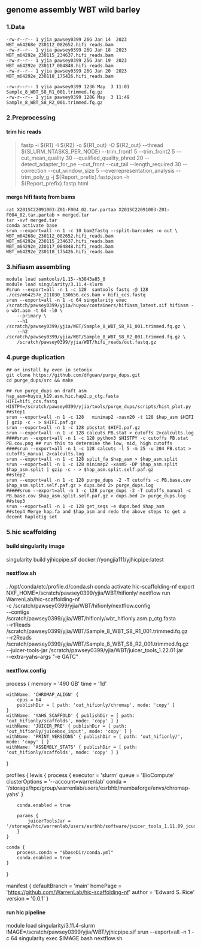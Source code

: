 ## genome assembly WBT wild barley
### 1.Data
```
-rw-r--r-- 1 yjia pawsey0399 26G Jan 14  2023 WBT_m64268e_230112_082652.hifi_reads.bam
-rw-r--r-- 1 yjia pawsey0399 26G Jan 18  2023 WBT_m64292e_230115_234637.hifi_reads.bam
-rw-r--r-- 1 yjia pawsey0399 25G Jan 19  2023 WBT_m64292e_230117_084848.hifi_reads.bam
-rw-r--r-- 1 yjia pawsey0399 26G Jan 20  2023 WBT_m64292e_230118_175426.hifi_reads.bam

-rw-r--r-- 1 yjia pawsey0399 123G May  3 11:01 Sample_8_WBT_S8_R1_001.trimmed.fq.gz
-rw-r--r-- 1 yjia pawsey0399 128G May  3 11:49 Sample_8_WBT_S8_R2_001.trimmed.fq.gz
```
### 2.Preprocessing
#### trim hic reads
>fastp -i ${R1} -I ${R2} -o ${R1_out} -O ${R2_out} --thread ${SLURM_NTASKS_PER_NODE} --trim_front1 5 --trim_front2 5 --cut_mean_quality 30 --qualified_quality_phred 20 --detect_adapter_for_pe --cut_front --cut_tail --length_required 30 --correction --cut_window_size 5 --overrepresentation_analysis --trim_poly_g -j ${Report_prefix}.fastp.json -h ${Report_prefix}.fastp.html
#### merge hifi fastq from bams
```
cat X201SC22091003-Z01-F004_02.tar.partaa X201SC22091003-Z01-F004_02.tar.partab > merged.tar
tar -xvf merged.tar
conda activate base
srun --export=all -n 1 -c 10 bam2fastq --split-barcodes -o out \
WBT_m64268e_230112_082652.hifi_reads.bam WBT_m64292e_230115_234637.hifi_reads.bam WBT_m64292e_230117_084848.hifi_reads.bam WBT_m64292e_230118_175426.hifi_reads.bam
```
### 3.hifiasm assembling
```
module load samtools/1.15--h3843a85_0
module load singularity/3.11.4-slurm
#srun --export=all -n 1 -c 128  samtools fastq -@ 128 ./ccs/m64257e_211030_130656.ccs.bam > hifi_ccs.fastq
srun --export=all -n 1 -c 64 singularity exec /scratch/pawsey0399/yjia/huyou/containers/hifiasm_latest.sif hifiasm -o wbt.asm -t 64 -l0 \
	--primary \
	--h1 /scratch/pawsey0399/yjia/WBT/Sample_8_WBT_S8_R1_001.trimmed.fq.gz \
	--h2 /scratch/pawsey0399/yjia/WBT/Sample_8_WBT_S8_R2_001.trimmed.fq.gz \
	/scratch/pawsey0399/yjia/WBT/hifi_reads/out.fastq.gz
```
### 4.purge duplication
```
## or install by even in setonix
git clone https://github.com/dfguan/purge_dups.git
cd purge_dups/src && make

## run purge_dups on draft asm
hap_asm=huyou_k19.asm.hic.hap2.p_ctg.fasta
HIFI=hifi_ccs.fastq
HISTPY=/scratch/pawsey0399/yjia/tools/purge_dups/scripts/hist_plot.py
##step1
srun --export=all -n 1 -c 128   minimap2 -xasm20 -t 128 $hap_asm $HIFI | gzip -c - > $HIFI.paf.gz
srun --export=all -n 1 -c 128 pbcstat $HIFI.paf.gz
srun --export=all -n 1 -c 128 calcuts PB.stat > cutoffs 2>calcults.log
####srun --export=all -n 1 -c 128 python3 $HISTPY -c cutoffs PB.stat PB.cov.png ## run this to determine the low, mid, high cutoffs
####srun --export=all -n 1 -c 128 calcuts -l 5 -m 25 -u 204 PB.stat > cutoffs_manual 2>calcults.log
srun --export=all -n 1 -c 128 split_fa $hap_asm > $hap_asm.split
srun --export=all -n 1 -c 128 minimap2 -xasm5 -DP $hap_asm.split $hap_asm.split | gzip -c - > $hap_asm.split.self.paf.gz
##step2
srun --export=all -n 1 -c 128 purge_dups -2 -T cutoffs -c PB.base.cov $hap_asm.split.self.paf.gz > dups.bed 2> purge_dups.log
#####srun --export=all -n 1 -c 128 purge_dups -2 -T cutoffs_manual -c PB.base.cov $hap_asm.split.self.paf.gz > dups.bed 2> purge_dups.log
##step3
srun --export=all -n 1 -c 128 get_seqs -e dups.bed $hap_asm
##step4 Merge hap.fa and $hap_asm and redo the above steps to get a decent haplotig set
```
### 5.hic scaffolding 
#### build singularity image
singularity build yjhicpipe.sif docker://yongjia111/yjhicpipe:latest

#### nextflow.sh
. /opt/conda/etc/profile.d/conda.sh
conda activate hic-scaffolding-nf
export NXF_HOME=/scratch/pawsey0399/yjia/WBT/hifionly/
nextflow run WarrenLab/hic-scaffolding-nf \
    -c /scratch/pawsey0399/yjia/WBT/hifionly/nextflow.config \
    --contigs /scratch/pawsey0399/yjia/WBT/hifionly/wbt_hifionly.asm.p_ctg.fasta \
    --r1Reads /scratch/pawsey0399/yjia/WBT/Sample_8_WBT_S8_R1_001.trimmed.fq.gz \
    --r2Reads /scratch/pawsey0399/yjia/WBT/Sample_8_WBT_S8_R2_001.trimmed.fq.gz \
    --juicer-tools-jar /scratch/pawsey0399/yjia/WBT/juicer_tools_1.22.01.jar \
    --extra-yahs-args "-e GATC"
#### nextflow.config
process {
    memory = '490 GB'
    time = '1d'

    withName: 'CHROMAP_ALIGN' {
        cpus = 64
        publishDir = [ path: 'out_hifionly/chromap', mode: 'copy' ]
    }
    withName: 'YAHS_SCAFFOLD' { publishDir = [ path: 'out_hifionly/scaffolds', mode: 'copy' ] }
    withName: 'JUICER_PRE' { publishDir = [ path: 'out_hifionly/juicebox_input', mode: 'copy' ] }
    withName: 'PRINT_VERSIONS' { publishDir = [ path: 'out_hifionly/', mode: 'copy' ] }
    withName: 'ASSEMBLY_STATS' { publishDir = [ path: 'out_hifionly/scaffolds', mode: 'copy' ] }
}

profiles {
    lewis {
        process {
            executor = 'slurm'
            queue = 'BioCompute'
            clusterOptions = '--account=warrenlab'
            conda = '/storage/hpc/group/warrenlab/users/esrbhb/mambaforge/envs/chromap-yahs'
        }

        conda.enabled = true

        params {
            juicerToolsJar = '/storage/htc/warrenlab/users/esrbhb/software/juicer_tools_1.11.09_jcuda.0.8.jar'
        }
    }

    conda {
        process.conda = "$baseDir/conda.yml"
        conda.enabled = true
    }
}

manifest {
    defaultBranch = 'main'
    homePage = 'https://github.com/WarrenLab/hic-scaffolding-nf'
    author = 'Edward S. Rice'
    version = '0.0.1'
}

#### run hic pipeline
module load singularity/3.11.4-slurm
IMAGE=/scratch/pawsey0399/yjia/WBT/yjhicpipe.sif
srun --export=all -n 1 -c 64 singularity exec $IMAGE bash nextflow.sh


